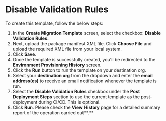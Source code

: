 # Disable Validation Rules

To create this template, follow the below steps:

1. In the **Create Migration Template** screen, select the checkbox: **Disable Validation Rules.**
2. Next, upload the package manifest XML file. Click **Choose File** and upload the required XML file from your local system.
3. Click **Save**.&#x20;
4. Once the template is successfully created, you'll be redirected to the **Environment Provisioning History** screen.
5. Click the **Run** button to run the template on your destination org.
6. Select your **destination org** from the dropdown and enter the **email address(es)** to receive an email notification whenever the template is run.
7. Select the **Disable Validation Rules** checkbox under the **Post Deployment Steps** section to use the current template as the post-deployment during CI/CD. This is optional.
8. Click **Run**. Please check the **View History** page for a detailed summary report of the operation carried out**.**

